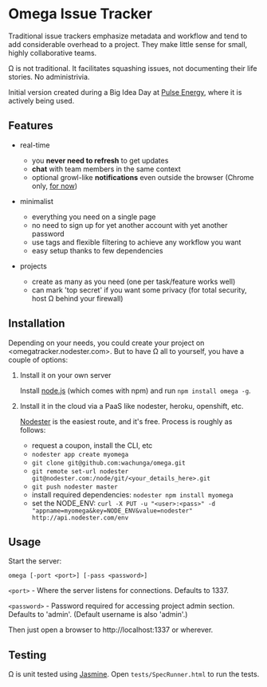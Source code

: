 Omega Issue Tracker
===

Traditional issue trackers emphasize metadata and workflow and tend to add considerable overhead to a project. They make little sense for small, highly collaborative teams.

Ω is not traditional. It facilitates squashing issues, not documenting their life stories. No administrivia.

Initial version created during a Big Idea Day at [Pulse Energy](http://www.pulseenergy.com), where it is actively being used.

Features
---

* real-time
    * you **never need to refresh** to get updates 
    * **chat** with team members in the same context
    * optional growl-like **notifications** even outside the browser (Chrome only, [for now](http://caniuse.com/#feat=notifications))

* minimalist
    * everything you need on a single page
    * no need to sign up for yet another account with yet another password
    * use tags and flexible filtering to achieve any workflow you want
    * easy setup thanks to few dependencies

* projects
    * create as many as you need (one per task/feature works well)
    * can mark 'top secret' if you want some privacy (for total security, host Ω behind your firewall)

Installation
---

Depending on your needs, you could create your project on <omegatracker.nodester.com>. But to have Ω all to yourself, you have a couple of options:

1. Install it on your own server

    Install [node.js](http://nodejs.org) (which comes with npm) and run `npm install omega -g`.

2. Install it in the cloud via a PaaS like nodester, heroku, openshift, etc.

    [Nodester](http://nodester.com/) is the easiest route, and it's free. Process is roughly as follows:
    * request a coupon, install the CLI, etc
    * `nodester app create myomega`
    * `git clone git@github.com:wachunga/omega.git`
    * `git remote set-url nodester git@nodester.com:/node/git/<your_details_here>.git`
    * `git push nodester master`
    * install required dependencies: `nodester npm install myomega`
    * set the NODE_ENV: `curl -X PUT -u "<user>:<pass>" -d "appname=myomega&key=NODE_ENV&value=nodester" http://api.nodester.com/env`


Usage
---

Start the server:

    omega [-port <port>] [-pass <password>]

`<port>` - Where the server listens for connections. Defaults to 1337.

`<password>` - Password required for accessing project admin section. Defaults to 'admin'. (Default username is also 'admin'.)

Then just open a browser to http://localhost:1337 or wherever.

Testing
---

Ω is unit tested using [Jasmine](https://github.com/pivotal/jasmine). Open `tests/SpecRunner.html` to run the tests.